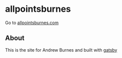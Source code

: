 allpointsburnes
===============

Go to [allpointsburnes.com](https://allpointsburnes.com)

## About

This is the site for Andrew Burnes and built with [gatsby](https://github.com/gatsbyjs/gatsby)
